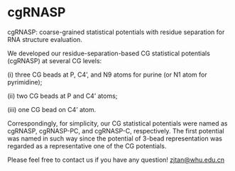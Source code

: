 # cgRNASP
cgRNASP: coarse-grained statistical potentials with residue separation for RNA structure evaluation.

We developed our residue-separation-based CG statistical potentials (cgRNASP) at several CG levels: 

(i) three CG beads at P, C4’, and N9 atoms for purine (or N1 atom for pyrimidine); 

(ii) two CG beads at P and C4’ atoms;

(iii) one CG bead on C4’ atom. 

Correspondingly, for simplicity, our CG statistical potentials were named as cgRNASP, cgRNASP-PC, and cgRNASP-C, respectively. The first potential was named in such way since the potential of 3-bead representation was regarded as a representative one of the CG potentials.

Please feel free to contact us if you have any question!
zjtan@whu.edu.cn
